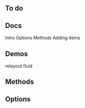 ## To do


## Docs

Intro
Options
Methods
Adding items

## Demos

relayout
fluid

## Methods

## Options

